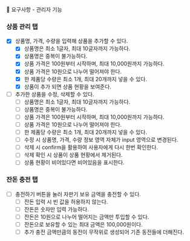 🎯 요구사항 - 관리자 기능

### 상품 관리 탭

- [x] 상품명, 가격, 수량을 입력해 상품을 추가할 수 있다.
  - [x] 상품명은 최소 1글자, 최대 10글자까지 가능하다.
  - [x] 상품명은 중복이 불가능하다.
  - [x] 상품 가격은 100원부터 시작하며, 최대 10,000원까지 가능하다.
  - [x] 상품 가격은 10원으로 나누어 떨어져야 한다.
  - [x] 한 제품당 수량은 최소 1개, 최대 20개까지 넣을 수 있다.
  - [x] 상품이 추가 되면 상품 현황을 보여준다.

- [ ] 추가한 상품을 수정, 삭제할 수 있다.
  - [ ] 상품명은 최소 1글자, 최대 10글자까지 가능하다.
  - [ ] 상품명은 중복이 불가능하다.
  - [ ] 상품 가격은 100원부터 시작하며, 최대 10,000원까지 가능하다.
  - [ ] 상품 가격은 10원으로 나누어 떨어져야 한다.
  - [ ] 한 제품당 수량은 최소 1개, 최대 20개까지 넣을 수 있다.
  - [ ] 수정 시 상품명, 가격, 수량 정보 영역 자체가 input 영역으로 변경된다.
  - [ ] 삭제 시 confirm을 활용하여 사용자에게 다시 한번 확인한다.
  - [ ] 삭제 확인 시 상품이 상품 현황에서 제거된다.
  - [ ] 상품 현황이 비어있다면 비어있음을 표시한다.

### 잔돈 충전 탭

- [ ] 충전하기 버튼을 눌러 자판기 보유 금액을 충전할 수 있다.
  - [ ] 잔돈 입력 시 빈 값을 허용하지 않는다.
  - [ ] 잔돈은 숫자만 입력 가능하다.
  - [ ] 잔돈은 10원으로 나누어 떨어지는 금액만 투입할 수 있다.
  - [ ] 잔돈으로 보유할 수 있는 최대 금액은 100,000원이다.
  - [ ] 추가 충전 금액만큼의 동전이 무작위로 생성되어 기존 동전들에 더해진다.
